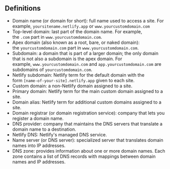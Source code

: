 ## Definitions

- Domain name (or domain for short): full name used to access a site. For example, `yoursitename.netlify.app` or `www.yourcustomdomain.com`
- Top-level domain: last part of the domain name. For example, the `.com` part in `www.yourcustomdomain.com`.
- Apex domain (also known as a root, bare, or naked domain): the `yourcustomdomain.com` part in `www.yourcustomdomain.com`.
- Subdomain: a domain that is part of a larger domain; the only domain that is not also a subdomain is the apex domain. For example, `www.yourcustomdomain.com` and `app.yourcustomdomain.com` are subdomains of `yourcustomdomain.com`.
- Netlify subdomain: Netlify term for the default domain with the form `[name-of-your-site].netlify.app` given to each site.
- Custom domain: a non-Netlify domain assigned to a site.
- Primary domain: Netlify term for the main custom domain assigned to a site.
- Domain alias: Netlify term for additional custom domains assigned to a site.
- Domain registrar (or domain registration service): company that lets you register a domain name.
- DNS provider: company that maintains the DNS servers that translate a domain name to a destination.
- Netlify DNS: Netlify's managed DNS service.
- Name server (or DNS server): specialized server that translates domain names into IP addresses.
- DNS zone: provides information about one or more domain names. Each zone contains a list of DNS records with mappings between domain names and IP addresses.

